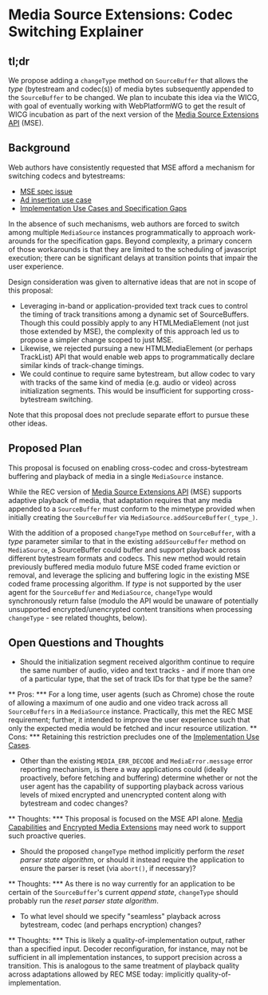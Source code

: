 # Media Source Extensions: Codec Switching Explainer

## tl;dr

We propose adding a `changeType` method on `SourceBuffer` that allows the _type_
(bytestream and codec(s)) of media bytes subsequently appended to the
`SourceBuffer` to be changed.  We plan to incubate this idea via the WICG, with
goal of eventually working with WebPlatformWG to get the result of WICG
incubation as part of the next version of the [Media Source Extensions
API](https://www.w3.org/TR/media-source/) (MSE).

## Background

Web authors have consistently requested that MSE afford a mechanism for
switching codecs and bytestreams:

* [MSE spec issue](https://github.com/w3c/media-source/issues/155)
* [Ad insertion use case](https://www.w3.org/wiki/HTML/Media_Task_Force/MSE_Ad_Insertion_Use_Cases)
* [Implementation Use Cases and Specification Gaps](https://www.w3.org/wiki/HTML/Media_Task_Force/MSE_Ad_Insertion_Use_Cases#Implementation_Use_Cases)

In the absence of such mechanisms, web authors are forced to switch among
multiple `MediaSource` instances programmatically to approach work-arounds for the
specification gaps. Beyond complexity, a primary concern of those workarounds is
that they are limited to the scheduling of javascript execution; there can be
significant delays at transition points that impair the user experience.

Design consideration was given to alternative ideas that are not in scope of
this proposal:

* Leveraging in-band or application-provided text track cues to control the
  timing of track transitions among a dynamic set of SourceBuffers. Though this
  could possibly apply to any HTMLMediaElement (not just those extended by MSE),
  the complexity of this approach led us to propose a simpler change scoped to
  just MSE.
* Likewise, we rejected pursuing a new HTMLMediaElement (or perhaps TrackList)
  API that would enable web apps to programmatically declare similar kinds of
  track-change timings.
* We could continue to require same bytestream, but allow codec to vary with
  tracks of the same kind of media (e.g. audio or video) across initialization
  segments. This would be insufficient for supporting cross-bytestream
  switching.

Note that this proposal does not preclude separate effort to pursue these other
ideas.

## Proposed Plan

This proposal is focused on enabling cross-codec and cross-bytestream buffering
and playback of media in a single `MediaSource` instance.

While the REC version of [Media Source Extensions
API](https://www.w3.org/TR/media-source/) (MSE) supports adaptive playback of media,
that adaptation requires that any media appended to a `SourceBuffer` must
conform to the mimetype provided when initially creating the `SourceBuffer` via
`MediaSource.addSourceBuffer(_type_)`.

With the addition of a proposed `changeType` method on `SourceBuffer`, with a
_type_ parameter similar to that in the existing `addSourceBuffer` method on
`MediaSource`, a SourceBuffer could buffer and support playback across different
bytestream formats and codecs. This new method would retain previously buffered
media modulo future MSE coded frame eviction or removal, and leverage the
splicing and buffering logic in the existing MSE coded frame processing
algorithm. If _type_ is not supported by the user agent for the `SourceBuffer`
and `MediaSource`, `changeType` would synchronously return false (modulo the API
would be unaware of potentially unsupported encrypted/unencrypted content
transitions when processing `changeType` - see related thoughts, below).

## Open Questions and Thoughts

* Should the initialization segment received algorithm continue to require the
  same number of audio, video and text tracks - and if more than one of a
  particular type, that the set of track IDs for that type be the same?

** Pros:
*** For a long time, user agents (such as Chrome) chose the route of allowing
    a maximum of one audio and one video track across all `SourceBuffers` in a
    `MediaSource` instance. Practically, this met the REC MSE requirement;
    further, it intended to improve the user experience such that only the
    expected media would be fetched and incur resource utilization.
** Cons:
*** Retaining this restriction precludes one of the [Implementation Use Cases](https://www.w3.org/wiki/HTML/Media_Task_Force/MSE_Ad_Insertion_Use_Cases#Implementation_Use_Cases).

* Other than the existing `MEDIA_ERR_DECODE` and `MediaError.message` error
  reporting mechanism, is there a way applications could (ideally proactively,
  before fetching and buffering) determine whether or not the user agent has the
  capability of supporting playback across various levels of mixed encrypted and
  unencrypted content along with bytestream and codec changes?

** Thoughts:
*** This proposal is focused on the MSE API alone.
    [Media Capabilities](https://wicg.github.io/media-capabilities/) and
    [Encrypted Media Extensions](https://www.w3.org/TR/encrypted-media/) may need work to
    support such proactive queries.

* Should the proposed `changeType` method implicitly perform the _reset parser
  state algorithm_, or should it instead require the application to ensure the
  parser is reset (via `abort()`, if necessary)?

** Thoughts:
*** As there is no way currently for an application to be certain of the
    `SourceBuffer`'s current _append state_, `changeType` should probably run
    the _reset parser state algorithm_.

* To what level should we specify "seamless" playback across bytestream, codec
  (and perhaps encryption) changes?

** Thoughts:
*** This is likely a quality-of-implementation output, rather than a specified
input. Decoder reconfiguration, for instance, may not be sufficient in all
implementation instances, to support precision across a transition. This is
analogous to the same treatment of playback quality across adaptations allowed
by REC MSE today: implicitly quality-of-implementation.
